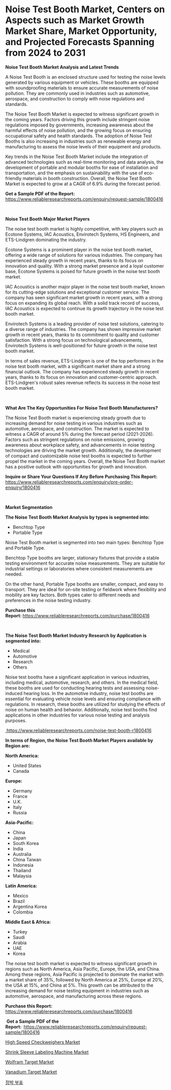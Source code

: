 <p><h1>Noise Test Booth Market, Centers on Aspects such as Market Growth Market Share, Market Opportunity, and Projected Forecasts Spanning from 2024 to 2031</h1></p><p><strong>Noise Test Booth Market Analysis and Latest Trends</strong></p>
<p><p>A Noise Test Booth is an enclosed structure used for testing the noise levels generated by various equipment or vehicles. These booths are equipped with soundproofing materials to ensure accurate measurements of noise pollution. They are commonly used in industries such as automotive, aerospace, and construction to comply with noise regulations and standards.</p><p>The Noise Test Booth Market is expected to witness significant growth in the coming years. Factors driving this growth include stringent noise regulations imposed by governments, increasing awareness about the harmful effects of noise pollution, and the growing focus on ensuring occupational safety and health standards. The adoption of Noise Test Booths is also increasing in industries such as renewable energy and manufacturing to assess the noise levels of their equipment and products.</p><p>Key trends in the Noise Test Booth Market include the integration of advanced technologies such as real-time monitoring and data analysis, the development of portable and modular booths for ease of installation and transportation, and the emphasis on sustainability with the use of eco-friendly materials in booth construction. Overall, the Noise Test Booth Market is expected to grow at a CAGR of 6.9% during the forecast period.</p></p>
<p><strong>Get a Sample PDF of the Report:&nbsp;</strong> <a href="https://www.reliableresearchreports.com/enquiry/request-sample/1800416">https://www.reliableresearchreports.com/enquiry/request-sample/1800416</a></p>
<p>&nbsp;</p>
<p><strong>Noise Test Booth Major Market Players</strong></p>
<p><p>The noise test booth market is highly competitive, with key players such as Ecotone Systems, IAC Acoustics, Envirotech Systems, HS Engineers, and ETS-Lindgren dominating the industry. </p><p>Ecotone Systems is a prominent player in the noise test booth market, offering a wide range of solutions for various industries. The company has experienced steady growth in recent years, thanks to its focus on innovation and quality. With a strong market presence and a loyal customer base, Ecotone Systems is poised for future growth in the noise test booth market.</p><p>IAC Acoustics is another major player in the noise test booth market, known for its cutting-edge solutions and exceptional customer service. The company has seen significant market growth in recent years, with a strong focus on expanding its global reach. With a solid track record of success, IAC Acoustics is expected to continue its growth trajectory in the noise test booth market.</p><p>Envirotech Systems is a leading provider of noise test solutions, catering to a diverse range of industries. The company has shown impressive market growth in recent years, thanks to its commitment to quality and customer satisfaction. With a strong focus on technological advancements, Envirotech Systems is well-positioned for future growth in the noise test booth market.</p><p>In terms of sales revenue, ETS-Lindgren is one of the top performers in the noise test booth market, with a significant market share and a strong financial outlook. The company has experienced steady growth in recent years, thanks to its focus on innovation and customer-centric approach. ETS-Lindgren's robust sales revenue reflects its success in the noise test booth market.</p></p>
<p>&nbsp;</p>
<p><strong>What Are The Key Opportunities For Noise Test Booth Manufacturers?</strong></p>
<p><p>The Noise Test Booth market is experiencing steady growth due to increasing demand for noise testing in various industries such as automotive, aerospace, and construction. The market is expected to witness a CAGR of around 5% during the forecast period (2021-2026). Factors such as stringent regulations on noise emissions, growing awareness about workplace safety, and advancements in noise testing technologies are driving the market growth. Additionally, the development of compact and customizable noise test booths is expected to further propel the market in the coming years. Overall, the Noise Test Booth market has a positive outlook with opportunities for growth and innovation.</p></p>
<p><strong>Inquire or Share Your Questions If Any Before Purchasing This Report:</strong> <a href="https://www.reliableresearchreports.com/enquiry/pre-order-enquiry/1800416">https://www.reliableresearchreports.com/enquiry/pre-order-enquiry/1800416</a></p>
<p>&nbsp;</p>
<p><strong>Market Segmentation</strong></p>
<p><strong>The Noise Test Booth Market Analysis by types is segmented into:</strong></p>
<p><ul><li>Benchtop Type</li><li>Portable Type</li></ul></p>
<p><p>Noise Test Booth market is segmented into two main types: Benchtop Type and Portable Type. </p><p>Benchtop Type booths are larger, stationary fixtures that provide a stable testing environment for accurate noise measurements. They are suitable for industrial settings or laboratories where consistent measurements are needed.</p><p>On the other hand, Portable Type booths are smaller, compact, and easy to transport. They are ideal for on-site testing or fieldwork where flexibility and mobility are key factors. Both types cater to different needs and preferences in the noise testing industry.</p></p>
<p><strong>Purchase this Report:&nbsp;</strong><a href="https://www.reliableresearchreports.com/purchase/1800416">https://www.reliableresearchreports.com/purchase/1800416</a></p>
<p>&nbsp;</p>
<p><strong>The Noise Test Booth Market Industry Research by Application is segmented into:</strong></p>
<p><ul><li>Medical</li><li>Automotive</li><li>Research</li><li>Others</li></ul></p>
<p><p>Noise test booths have a significant application in various industries, including medical, automotive, research, and others. In the medical field, these booths are used for conducting hearing tests and assessing noise-induced hearing loss. In the automotive industry, noise test booths are essential for evaluating vehicle noise levels and ensuring compliance with regulations. In research, these booths are utilized for studying the effects of noise on human health and behavior. Additionally, noise test booths find applications in other industries for various noise testing and analysis purposes.</p></p>
<p><a href="https://www.reliableresearchreports.com/noise-test-booth-r1800416">&nbsp;https://www.reliableresearchreports.com/noise-test-booth-r1800416</a></p>
<p><strong>In terms of Region, the Noise Test Booth Market Players available by Region are:</strong></p>
<p>
    <p> <strong> North America: </strong>
        <ul>
            <li>United States</li>
            <li>Canada</li>
        </ul>
        </p> 
    <p> <strong> Europe: </strong>
        <ul>
            <li>Germany</li>
            <li>France</li>
            <li>U.K.</li>
            <li>Italy</li>
            <li>Russia</li>
        </ul>
        </p> 
    <p> <strong> Asia-Pacific: </strong>
        <ul>
            <li>China</li>
            <li>Japan</li>
            <li>South Korea</li>
            <li>India</li>
            <li>Australia</li>
            <li>China Taiwan</li>
            <li>Indonesia</li>
            <li>Thailand</li>
            <li>Malaysia</li>
        </ul>
        </p> 
    <p> <strong> Latin America: </strong>
        <ul>
            <li>Mexico</li>
            <li>Brazil</li>
            <li>Argentina Korea</li>
            <li>Colombia</li>
        </ul>
        </p> 
    <p> <strong> Middle East & Africa: </strong>
        <ul>
            <li>Turkey</li>
            <li>Saudi</li>
            <li>Arabia</li>
            <li>UAE</li>
            <li>Korea</li>
        </ul>
    </p>
    </p>
<p><p>The noise test booth market is expected to witness significant growth in regions such as North America, Asia Pacific, Europe, the USA, and China. Among these regions, Asia Pacific is projected to dominate the market with a market share of 35%, followed by North America at 25%, Europe at 20%, the USA at 15%, and China at 5%. This growth can be attributed to the increasing demand for noise testing equipment in industries such as automotive, aerospace, and manufacturing across these regions.</p></p>
<p><strong>Purchase this Report: </strong><a href="https://www.reliableresearchreports.com/purchase/1800416">https://www.reliableresearchreports.com/purchase/1800416</a></p>
<p>&nbsp;<strong>Get a Sample PDF of the Report:&nbsp;&nbsp;</strong><a href="https://www.reliableresearchreports.com/enquiry/request-sample/1800416">https://www.reliableresearchreports.com/enquiry/request-sample/1800416</a></p>
<p><strong></strong></p>
<p><p><a href="https://github.com/biheemgalvinlouises6hokrh3h/Market-Research-Report-List-2/blob/main/high-speed-checkweighers-market.md">High Speed Checkweighers Market</a></p><p><a href="https://github.com/guneycigdem35/Market-Research-Report-List-3/blob/main/shrink-sleeve-labeling-machine-market.md">Shrink Sleeve Labeling Machine Market</a></p><p><a href="https://issuu.com/reportprime-2/docs/wolfram-target-market-size-2030.pptx">Wolfram Target Market</a></p><p><a href="https://issuu.com/reportprime-2/docs/vanadium-target-market-size-2030.pptx">Vanadium Target Market</a></p><p><a href="https://github.com/hxzi07639916/Market-Research-Report-List-1/blob/main/352949129414.md">정박 부표</a></p></p>